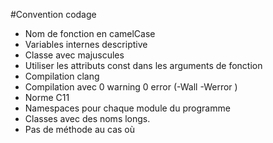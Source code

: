 #Convention codage

- Nom de fonction en camelCase
- Variables internes descriptive
- Classe avec majuscules
- Utiliser les attributs const dans les arguments de fonction
- Compilation clang
- Compilation avec 0 warning 0 error (-Wall -Werror )
- Norme C11
- Namespaces pour chaque module du programme
- Classes avec des noms longs.
- Pas de méthode au cas où
